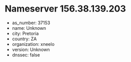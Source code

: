 # Nameserver 156.38.139.203

* as_number: 37153
* name: Unknown
* city: Pretoria
* country: ZA
* organization: xneelo
* version: Unknown
* dnssec: false
